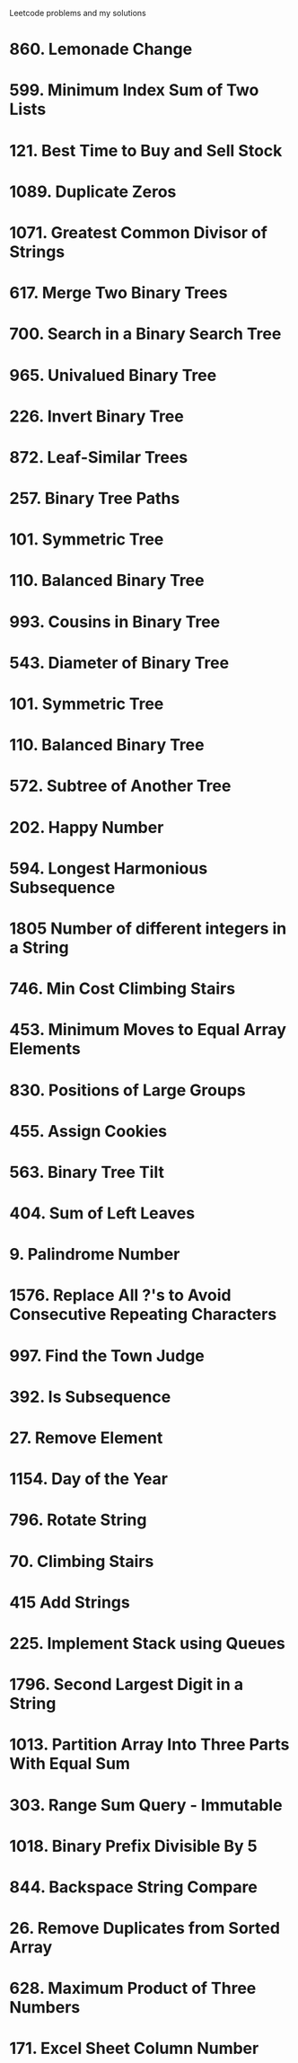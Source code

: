 Leetcode problems and my solutions

# 860. Lemonade Change

# 599. Minimum Index Sum of Two Lists

# 121. Best Time to Buy and Sell Stock

# 1089. Duplicate Zeros

# 1071. Greatest Common Divisor of Strings

# 617. Merge Two Binary Trees

# 700. Search in a Binary Search Tree

# 965. Univalued Binary Tree

# 226. Invert Binary Tree

# 872. Leaf-Similar Trees

# 257. Binary Tree Paths

# 101. Symmetric Tree

# 110. Balanced Binary Tree

# 993. Cousins in Binary Tree

# 543. Diameter of Binary Tree

# 101. Symmetric Tree

# 110. Balanced Binary Tree

# 572. Subtree of Another Tree

# 202. Happy Number

# 594. Longest Harmonious Subsequence

# 1805 Number of different integers in a String

# 746. Min Cost Climbing Stairs

# 453. Minimum Moves to Equal Array Elements

# 830. Positions of Large Groups

# 455. Assign Cookies

# 563. Binary Tree Tilt

# 404. Sum of Left Leaves

# 9. Palindrome Number

# 1576. Replace All ?'s to Avoid Consecutive Repeating Characters

# 997. Find the Town Judge

# 392. Is Subsequence

# 27. Remove Element

# 1154. Day of the Year

# 796. Rotate String

# 70. Climbing Stairs

# 415 Add Strings

# 225. Implement Stack using Queues

# 1796. Second Largest Digit in a String

# 1013. Partition Array Into Three Parts With Equal Sum

# 303. Range Sum Query - Immutable

# 1018. Binary Prefix Divisible By 5

# 844. Backspace String Compare

# 26. Remove Duplicates from Sorted Array

# 628. Maximum Product of Three Numbers

# 171. Excel Sheet Column Number

